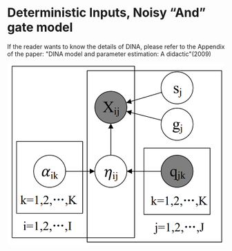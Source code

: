 # Deterministic Inputs, Noisy “And” gate model

If the reader wants to know the details of DINA, please refer to the Appendix of the paper: 
"DINA model and parameter estimation: A didactic"(2009)

![model](_static/DINA.png)
